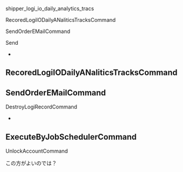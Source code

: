 

shipper_logi_io_daily_analytics_tracs





RecoredLogiIODailyANaliticsTracksCommand


SendOrderEMailCommand



Send






-
RecoredLogiIODailyANaliticsTracksCommand
-
SendOrderEMailCommand
-
DestroyLogiRecordCommand

-
ExecuteByJobSchedulerCommand
-
UnlockAccountCommand





この方がよいのでは？
